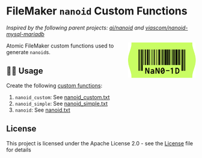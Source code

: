 # FileMaker `nanoid` Custom Functions

_Inspired by the following parent projects: [ai/nanoid](https://github.com/ai/nanoid) and [viascom/nanoid-mysql-mariadb](https://github.com/viascom/nanoid-mysql-mariadb)_

<img src="./logo.svg" align="right" alt="Nano ID logo by Anton Lovchikov" width="180" height="94">

Atomic FileMaker custom functions used to generate `nanoid`s.

## 👨‍💻 Usage

Create the following [custom functions](https://help.claris.com/archive/help/16/fmp/en/index.html#page/FMP_Help/using-custom-functions.html):

1. `nanoid_custom`: See [nanoid_custom.txt](nanoid_custom.txt)
2. `nanoid_simple`: See [nanoid_simple.txt](nanoid_simple.txt)
3. `nanoid`: See [nanoid.txt](nanoid.txt)

## License

This project is licensed under the Apache License 2.0 - see the [License](LICENSE) file for details
